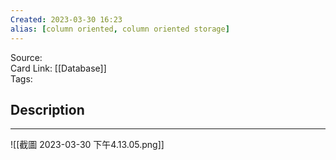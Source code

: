 ```yaml
---
Created: 2023-03-30 16:23
alias: [column oriented, column oriented storage]
---
```


Source:  
Card Link: [[Database]]  
Tags:

## Description
---

![[截圖 2023-03-30 下午4.13.05.png]]